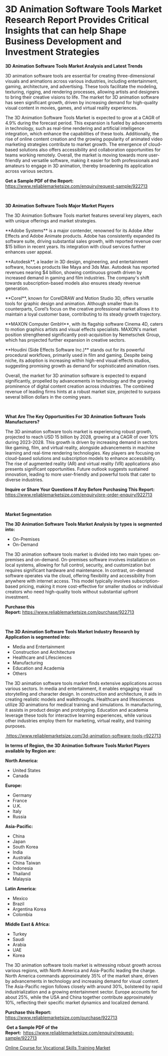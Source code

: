 <p><h1>3D Animation Software Tools Market Research Report Provides Critical Insights that can help Shape Business Development and Investment Strategies</h1></p><p><strong>3D Animation Software Tools Market Analysis and Latest Trends</strong></p>
<p><p>3D animation software tools are essential for creating three-dimensional visuals and animations across various industries, including entertainment, gaming, architecture, and advertising. These tools facilitate the modeling, texturing, rigging, and rendering processes, allowing artists and designers to bring their creative visions to life. The market for 3D animation software has seen significant growth, driven by increasing demand for high-quality visual content in movies, games, and virtual reality experiences. </p><p>The 3D Animation Software Tools Market is expected to grow at a CAGR of 4.9% during the forecast period. This expansion is fueled by advancements in technology, such as real-time rendering and artificial intelligence integration, which enhance the capabilities of these tools. Additionally, the rise of online content creation and the growing popularity of animated video marketing strategies contribute to market growth. The emergence of cloud-based solutions also offers accessibility and collaboration opportunities for teams working remotely. Overall, the market is moving towards more user-friendly and versatile software, making it easier for both professionals and amateurs to engage in 3D animation, thereby broadening its application across various sectors.</p></p>
<p><strong>Get a Sample PDF of the Report:&nbsp;</strong> <a href="https://www.reliablemarketsize.com/enquiry/request-sample/922713?utm_campaign=2843&utm_medium=2&utm_source=Github&utm_content=ia&utm_term=07032025&utm_id=3d-animation-software-tools">https://www.reliablemarketsize.com/enquiry/request-sample/922713</a></p>
<p>&nbsp;</p>
<p><strong>3D Animation Software Tools Major Market Players</strong></p>
<p><p>The 3D Animation Software Tools market features several key players, each with unique offerings and market strategies. </p><p>**Adobe Systems** is a major contender, renowned for its Adobe After Effects and Adobe Animate products. Adobe has consistently expanded its software suite, driving substantial sales growth, with reported revenue over $15 billion in recent years. Its integration with cloud services further enhances user appeal.</p><p>**Autodesk**, a leader in 3D design, engineering, and entertainment software, houses products like Maya and 3ds Max. Autodesk has reported revenues nearing $4 billion, showing continuous growth driven by increased demand in gaming and film industries. The company's shift towards subscription-based models also ensures steady revenue generation.</p><p>**Corel**, known for CorelDRAW and Motion Studio 3D, offers versatile tools for graphic design and animation. Although smaller than its counterparts, Corel’s focus on the creative professional market allows it to maintain a loyal customer base, contributing to its steady growth trajectory.</p><p>**MAXON Computer GmbH**, with its flagship software Cinema 4D, caters to motion graphics artists and visual effects specialists. MAXON's market position strengthened significantly post-acquisition by Nemetschek Group, which has projected further expansion in creative sectors.</p><p>**Houdini (Side Effects Software Inc.)** stands out for its powerful procedural workflows, primarily used in film and gaming. Despite being niche, its adoption is increasing within high-end visual effects studios, suggesting promising growth as demand for sophisticated animation rises.</p><p>Overall, the market for 3D animation software is expected to expand significantly, propelled by advancements in technology and the growing prominence of digital content creation across industries. The combined revenue of leading firms hints at a robust market size, projected to surpass several billion dollars in the coming years.</p></p>
<p>&nbsp;</p>
<p><strong>What Are The Key Opportunities For 3D Animation Software Tools Manufacturers?</strong></p>
<p><p>The 3D animation software tools market is experiencing robust growth, projected to reach USD 15 billion by 2028, growing at a CAGR of over 10% during 2023-2028. This growth is driven by increasing demand in sectors like gaming, film, and virtual reality, alongside advancements in machine learning and real-time rendering technologies. Key players are focusing on cloud-based solutions and subscription models to enhance accessibility. The rise of augmented reality (AR) and virtual reality (VR) applications also presents significant opportunities. Future outlook suggests sustained innovation, leading to more user-friendly and powerful tools that cater to diverse industries.</p></p>
<p><strong>Inquire or Share Your Questions If Any Before Purchasing This Report:</strong> <a href="https://www.reliablemarketsize.com/enquiry/pre-order-enquiry/922713?utm_campaign=2843&utm_medium=2&utm_source=Github&utm_content=ia&utm_term=07032025&utm_id=3d-animation-software-tools">https://www.reliablemarketsize.com/enquiry/pre-order-enquiry/922713</a></p>
<p>&nbsp;</p>
<p><strong>Market Segmentation</strong></p>
<p><strong>The 3D Animation Software Tools Market Analysis by types is segmented into:</strong></p>
<p><ul><li>On-Premises</li><li>On-Demand</li></ul></p>
<p><p>The 3D animation software tools market is divided into two main types: on-premises and on-demand. On-premises software involves installation on local systems, allowing for full control, security, and customization but requires significant hardware and maintenance. In contrast, on-demand software operates via the cloud, offering flexibility and accessibility from anywhere with internet access. This model typically involves subscription-based pricing, making it more cost-effective for smaller studios or individual creators who need high-quality tools without substantial upfront investment.</p></p>
<p><strong>Purchase this Report:&nbsp;</strong><a href="https://www.reliablemarketsize.com/purchase/922713?utm_campaign=2843&utm_medium=2&utm_source=Github&utm_content=ia&utm_term=07032025&utm_id=3d-animation-software-tools">https://www.reliablemarketsize.com/purchase/922713</a></p>
<p>&nbsp;</p>
<p><strong>The 3D Animation Software Tools Market Industry Research by Application is segmented into:</strong></p>
<p><ul><li>Media and Entertainment</li><li>Construction and Architecture</li><li>Healthcare and Lifesciences</li><li>Manufacturing</li><li>Education and Academia</li><li>Others</li></ul></p>
<p><p>The 3D animation software tools market finds extensive applications across various sectors. In media and entertainment, it enables engaging visual storytelling and character design. In construction and architecture, it aids in creating realistic models and walkthroughs. Healthcare and lifesciences utilize 3D animations for medical training and simulations. In manufacturing, it assists in product design and prototyping. Education and academia leverage these tools for interactive learning experiences, while various other industries employ them for marketing, virtual reality, and training purposes.</p></p>
<p><a href="https://www.reliablemarketsize.com/3d-animation-software-tools-r922713?utm_campaign=2843&utm_medium=2&utm_source=Github&utm_content=ia&utm_term=07032025&utm_id=3d-animation-software-tools">&nbsp;https://www.reliablemarketsize.com/3d-animation-software-tools-r922713</a></p>
<p><strong>In terms of Region, the 3D Animation Software Tools Market Players available by Region are:</strong></p>
<p>
    <p> <strong> North America: </strong>
        <ul>
            <li>United States</li>
            <li>Canada</li>
        </ul>
        </p> 
    <p> <strong> Europe: </strong>
        <ul>
            <li>Germany</li>
            <li>France</li>
            <li>U.K.</li>
            <li>Italy</li>
            <li>Russia</li>
        </ul>
        </p> 
    <p> <strong> Asia-Pacific: </strong>
        <ul>
            <li>China</li>
            <li>Japan</li>
            <li>South Korea</li>
            <li>India</li>
            <li>Australia</li>
            <li>China Taiwan</li>
            <li>Indonesia</li>
            <li>Thailand</li>
            <li>Malaysia</li>
        </ul>
        </p> 
    <p> <strong> Latin America: </strong>
        <ul>
            <li>Mexico</li>
            <li>Brazil</li>
            <li>Argentina Korea</li>
            <li>Colombia</li>
        </ul>
        </p> 
    <p> <strong> Middle East & Africa: </strong>
        <ul>
            <li>Turkey</li>
            <li>Saudi</li>
            <li>Arabia</li>
            <li>UAE</li>
            <li>Korea</li>
        </ul>
    </p>
    </p>
<p><p>The 3D animation software tools market is witnessing robust growth across various regions, with North America and Asia-Pacific leading the charge. North America commands approximately 35% of the market share, driven by advancements in technology and increasing demand for visual content. The Asia-Pacific region follows closely with around 30%, bolstered by rapid industrialization and a growing entertainment sector. Europe accounts for about 25%, while the USA and China together contribute approximately 10%, reflecting their specific market dynamics and localized demand.</p></p>
<p><strong>Purchase this Report: </strong><a href="https://www.reliablemarketsize.com/purchase/922713?utm_campaign=2843&utm_medium=2&utm_source=Github&utm_content=ia&utm_term=07032025&utm_id=3d-animation-software-tools">https://www.reliablemarketsize.com/purchase/922713</a></p>
<p>&nbsp;<strong>Get a Sample PDF of the Report:&nbsp;&nbsp;</strong><a href="https://www.reliablemarketsize.com/enquiry/request-sample/922713?utm_campaign=2843&utm_medium=2&utm_source=Github&utm_content=ia&utm_term=07032025&utm_id=3d-animation-software-tools">https://www.reliablemarketsize.com/enquiry/request-sample/922713</a></p>
<p><strong></strong></p>
<p><p><a href="https://github.com/abedlagagica4/Market-Research-Report-List-1/blob/main/online-course-for-vocational-skills-training-market.md?utm_campaign=2843&utm_medium=2&utm_source=Github&utm_content=ia&utm_term=07032025&utm_id=3d-animation-software-tools">Online Course for Vocational Skills Training Market</a></p></p>